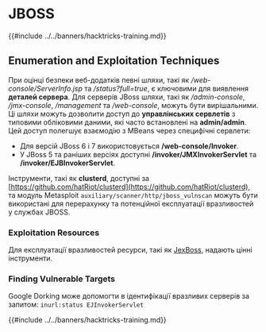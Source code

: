 # JBOSS

{{#include ../../banners/hacktricks-training.md}}



## Enumeration and Exploitation Techniques

При оцінці безпеки веб-додатків певні шляхи, такі як _/web-console/ServerInfo.jsp_ та _/status?full=true_, є ключовими для виявлення **деталей сервера**. Для серверів JBoss шляхи, такі як _/admin-console_, _/jmx-console_, _/management_ та _/web-console_, можуть бути вирішальними. Ці шляхи можуть дозволити доступ до **управлінських сервлетів** з типовими обліковими даними, які часто встановлені на **admin/admin**. Цей доступ полегшує взаємодію з MBeans через специфічні сервлети:

- Для версій JBoss 6 і 7 використовується **/web-console/Invoker**.
- У JBoss 5 та раніших версіях доступні **/invoker/JMXInvokerServlet** та **/invoker/EJBInvokerServlet**.

Інструменти, такі як **clusterd**, доступні за [https://github.com/hatRiot/clusterd](https://github.com/hatRiot/clusterd), та модуль Metasploit `auxiliary/scanner/http/jboss_vulnscan` можуть бути використані для перерахунку та потенційної експлуатації вразливостей у службах JBOSS.

### Exploitation Resources

Для експлуатації вразливостей ресурси, такі як [JexBoss](https://github.com/joaomatosf/jexboss), надають цінні інструменти.

### Finding Vulnerable Targets

Google Dorking може допомогти в ідентифікації вразливих серверів за запитом: `inurl:status EJInvokerServlet`



{{#include ../../banners/hacktricks-training.md}}
